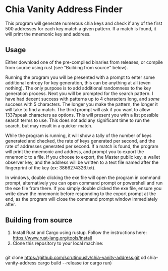 # Chia Vanity Address Finder
This program will generate numerous chia keys and check if any of the first 500 addresses for each key match a given pattern. If a match is found, it will print the mnemonic key and address.

## Usage
Either download one of the pre-compiled binaries from releases, or compile from source using rust (see "Building from source" below).

Running the program you will be presented with a prompt to enter some additional entropy for key generation, this can be anything at all (even nothing). The only purpose is to add additional randomness to the key generation process. Next you will be prompted for the search pattern. I have had decent success with patterns up to 4 characters long, and *some* success with 5 characters. The longer you make the pattern, the longer it will take to find a match. The third prompt will ask if you want to allow 1337speak characters as options. This will present you with a list possible search terms to use. This does not add any significant time to run the search, but may result in a quicker match. 

While the program is running, it will show a tally of the number of keys generated and checked, the rate of keys generated per second, and the rate of addresses generated per second. If a match is found, the program will print the mnemonic and address, and prompt you to export the mnemonic to a file. If you choose to export, the Master public key, a wallet observer key, and the address will be written to a text file named after the fingerprint of the key (ex: 3866274326.txt).

In windows, double clicking the exe file will open the program in command prompt, alternatively you can open command prompt or powershell and run the exe file from there. If you simply double clicked the exe file, ensure you write down the mnemonic before responding to the export prompt at the end, as the program will close the command prompt window immediately after.

## Building from source
1. Install Rust and Cargo using rustup. Follow the instructions here: https://www.rust-lang.org/tools/install
2. Clone this repository to your local machine:
   ```bash
git clone https://github.com/scrutinously/chia-vanity-address.git
cd chia-vanity-address
cargo build --release (or cargo run)
```